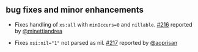 ## bug fixes and minor enhancements

- Fixes handling of `xs:all` with `minOccurs=0` and `nillable`. [#216][216] reported by [@minettiandrea][@minettiandrea]
- Fixes `xsi:nil="1"` not parsed as nil. [#217][217] reported by [@aoprisan][@aoprisan]

  [216]: https://github.com/eed3si9n/scalaxb/issues/216
  [217]: https://github.com/eed3si9n/scalaxb/issues/217
  [@minettiandrea]: https://github.com/minettiandrea
  [@aoprisan]: https://github.com/aoprisan
